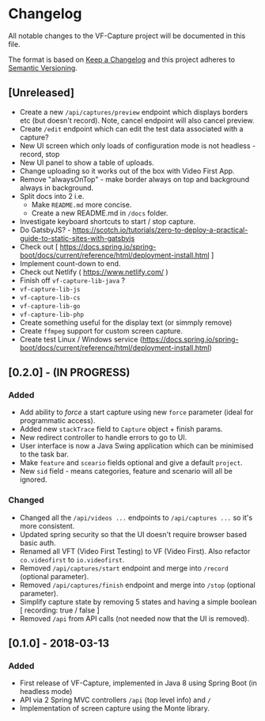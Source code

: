 # Changelog
All notable changes to the VF-Capture project will be documented in this file.

The format is based on [Keep a Changelog](http://keepachangelog.com/en/1.0.0/)
and this project adheres to [Semantic Versioning](http://semver.org/spec/v2.0.0.html).

## [Unreleased]

- Create a new `/api/captures/preview` endpoint which displays borders etc (but doesn't record). Note, cancel endpoint will also cancel preview.
- Create `/edit` endpoint which can edit the test data associated with a capture?
- New UI screen which only loads of configuration mode is not headless - record, stop
- New UI panel to show a table of uploads.
- Change uploading so it works out of the box with Video First App.
- Remove "alwaysOnTop" - make border always on top and background always in background.
- Split docs into 2 i.e.
   - Make `README.md` more concise.
   - Create a new README.md in `/docs` folder.
- Investigate keyboard shortcuts to start / stop capture.
- Do GatsbyJS? - https://scotch.io/tutorials/zero-to-deploy-a-practical-guide-to-static-sites-with-gatsbyjs
- Check out [ https://docs.spring.io/spring-boot/docs/current/reference/html/deployment-install.html ]
- Implement count-down to end.
- Check out Netlify ( https://www.netlify.com/ )
- Finish off `vf-capture-lib-java` ?
- `vf-capture-lib-js`
- `vf-capture-lib-cs`
- `vf-capture-lib-go`
- `vf-capture-lib-php`
- Create something useful for the display text (or simmply remove)
- Create `ffmpeg` support for custom screen capture.
- Create test Linux / Windows service (https://docs.spring.io/spring-boot/docs/current/reference/html/deployment-install.html)


## [0.2.0] - (IN PROGRESS)
### Added
- Add ability to _force_ a start capture using new `force` parameter (ideal for programmatic access).
- Added new `stackTrace` field to `Capture` object + finish params.
- New redirect controller to handle errors to go to UI.
- User interface is now a Java Swing application which can be minimised to the task bar.
- Make `feature` and `sceario` fields optional and give a default `project`.
- New `sid` field - means categories, feature and scenario will all be ignored.

### Changed
- Changed all the `/api/videos ...` endpoints to `/api/captures ...` so it's more consistent.
- Updated spring security so that the UI doesn't require browser based basic auth.
- Renamed all VFT (Video First Testing) to VF (Video First).  Also refactor `co.videofirst` to
  `io.videofirst`.
- Removed `/api/captures/start` endpoint and merge into `/record` (optional parameter).
- Removed `/api/captures/finish` endpoint and merge into `/stop` (optional parameter).
- Simplify capture state by removing 5 states and having a simple boolean [ recording: true / false ]
- Removed `/api` from API calls (not needed now that the UI is removed).


## [0.1.0] - 2018-03-13
### Added
- First release of VF-Capture, implemented in Java 8 using Spring Boot (in headless mode)
- API via 2 Spring MVC controllers `/api` (top level info) and `/`
- Implementation of screen capture using the Monte library.